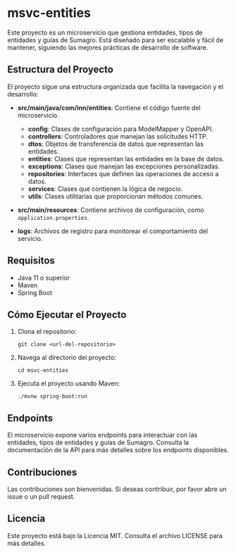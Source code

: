 # msvc-entities

Este proyecto es un microservicio que gestiona entidades, tipos de entidades y guías de Sumagro. Está diseñado para ser escalable y fácil de mantener, siguiendo las mejores prácticas de desarrollo de software.

## Estructura del Proyecto

El proyecto sigue una estructura organizada que facilita la navegación y el desarrollo:

- **src/main/java/com/inn/entities**: Contiene el código fuente del microservicio.
  - **config**: Clases de configuración para ModelMapper y OpenAPI.
  - **controllers**: Controladores que manejan las solicitudes HTTP.
  - **dtos**: Objetos de transferencia de datos que representan las entidades.
  - **entities**: Clases que representan las entidades en la base de datos.
  - **exceptions**: Clases que manejan las excepciones personalizadas.
  - **repositories**: Interfaces que definen las operaciones de acceso a datos.
  - **services**: Clases que contienen la lógica de negocio.
  - **utils**: Clases utilitarias que proporcionan métodos comunes.

- **src/main/resources**: Contiene archivos de configuración, como `application.properties`.

- **logs**: Archivos de registro para monitorear el comportamiento del servicio.

## Requisitos

- Java 11 o superior
- Maven
- Spring Boot

## Cómo Ejecutar el Proyecto

1. Clona el repositorio:
   ```
   git clone <url-del-repositorio>
   ```

2. Navega al directorio del proyecto:
   ```
   cd msvc-entities
   ```

3. Ejecuta el proyecto usando Maven:
   ```
   ./mvnw spring-boot:run
   ```

## Endpoints

El microservicio expone varios endpoints para interactuar con las entidades, tipos de entidades y guías de Sumagro. Consulta la documentación de la API para más detalles sobre los endpoints disponibles.

## Contribuciones

Las contribuciones son bienvenidas. Si deseas contribuir, por favor abre un issue o un pull request.

## Licencia

Este proyecto está bajo la Licencia MIT. Consulta el archivo LICENSE para más detalles.